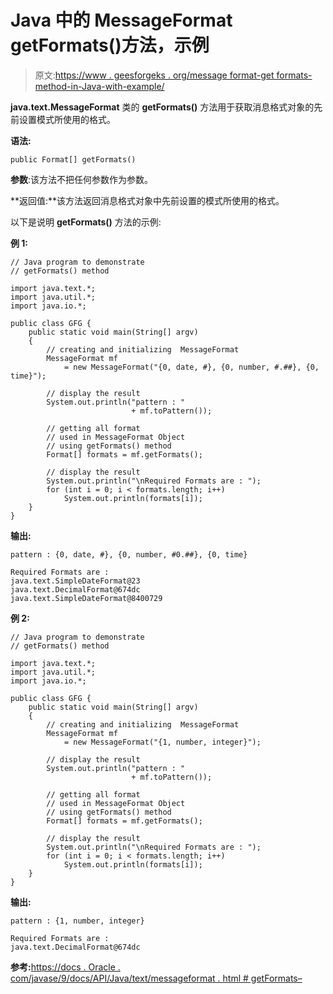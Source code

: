 # Java 中的 MessageFormat getFormats()方法，示例

> 原文:[https://www . geesforgeks . org/message format-get formats-method-in-Java-with-example/](https://www.geeksforgeeks.org/messageformat-getformats-method-in-java-with-example/)

**java.text.MessageFormat** 类的 **getFormats()** 方法用于获取消息格式对象的先前设置模式所使用的格式。

**语法:**

```
public Format[] getFormats()
```

**参数**:该方法不把任何参数作为参数。

**返回值:**该方法返回消息格式对象中先前设置的模式所使用的格式。

以下是说明 **getFormats()** 方法的示例:

**例 1:**

```
// Java program to demonstrate
// getFormats() method

import java.text.*;
import java.util.*;
import java.io.*;

public class GFG {
    public static void main(String[] argv)
    {
        // creating and initializing  MessageFormat
        MessageFormat mf
            = new MessageFormat("{0, date, #}, {0, number, #.##}, {0, time}");

        // display the result
        System.out.println("pattern : "
                           + mf.toPattern());

        // getting all format
        // used in MessageFormat Object
        // using getFormats() method
        Format[] formats = mf.getFormats();

        // display the result
        System.out.println("\nRequired Formats are : ");
        for (int i = 0; i < formats.length; i++)
            System.out.println(formats[i]);
    }
}
```

**输出:**

```
pattern : {0, date, #}, {0, number, #0.##}, {0, time}

Required Formats are : 
java.text.SimpleDateFormat@23
java.text.DecimalFormat@674dc
java.text.SimpleDateFormat@8400729

```

**例 2:**

```
// Java program to demonstrate
// getFormats() method

import java.text.*;
import java.util.*;
import java.io.*;

public class GFG {
    public static void main(String[] argv)
    {
        // creating and initializing  MessageFormat
        MessageFormat mf
            = new MessageFormat("{1, number, integer}");

        // display the result
        System.out.println("pattern : "
                           + mf.toPattern());

        // getting all format
        // used in MessageFormat Object
        // using getFormats() method
        Format[] formats = mf.getFormats();

        // display the result
        System.out.println("\nRequired Formats are : ");
        for (int i = 0; i < formats.length; i++)
            System.out.println(formats[i]);
    }
}
```

**输出:**

```
pattern : {1, number, integer}

Required Formats are : 
java.text.DecimalFormat@674dc

```

**参考:**[https://docs . Oracle . com/javase/9/docs/API/Java/text/messageformat . html # getFormats–](https://docs.oracle.com/javase/9/docs/api/java/text/MessageFormat.html#getFormats--)